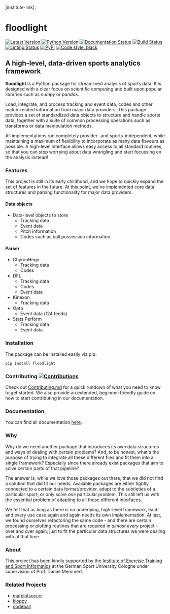 [version-image]: https://img.shields.io/pypi/v/floodlight?color=006666
[version-url]: https://pypi.org/project/floodlight/
[python-image]: https://img.shields.io/pypi/pyversions/floodlight?color=006666
[python-url]: https://pypi.org/project/floodlight/
[docs-image]: https://readthedocs.org/projects/floodlight/badge/?version=latest
[docs-url]: https://floodlight.readthedocs.io/en/latest/?badge=latest
[build-image]: https://github.com/floodlight-sports/floodlight/actions/workflows/build.yaml/badge.svg
[build-url]: https://github.com/floodlight-sports/floodlight/actions/workflows/build.yaml
[lint-image]: https://github.com/floodlight-sports/floodlight/actions/workflows/linting.yaml/badge.svg
[lint-url]: https://github.com/floodlight-sports/floodlight/actions/workflows/linting.yaml
[status-image]: https://img.shields.io/badge/status-beta-006666
[status-url]: https://img.shields.io/badge/status-beta-006666
[black-image]: https://img.shields.io/badge/code%20style-black-000000.svg
[black-url]: https://github.com/psf/black
[contrib-image]: https://img.shields.io/badge/contributions-welcome-006666
[contrib-url]: https://github.com/floodlight-sports/floodlight/blob/main/CONTRIBUTING.md
[institute-link]:

# floodlight
[![Latest Version][version-image]][version-url]
[![Python Version][python-image]][python-url]
[![Documentation Status][docs-image]][docs-url]
[![Build Status][build-image]][build-url]
[![Linting Status][lint-image]][lint-url]
[![PyPI][status-image]][status-url]
[![Code style: black][black-image]][black-url]


## A high-level, data-driven sports analytics framework

**floodlight** is a Python package for streamlined analysis of sports data. It is
designed with a clear focus on scientific computing and built upon popular libraries
such as *numpy* or *pandas*.

Load, integrate, and process tracking and event data, codes and other match-related
information from major data providers. This package provides a set of  standardized
data objects to structure and handle sports data, together with a suite of common
processing operations such as transforms or data manipulation methods.

All implementations run completely provider- and sports-independent, while maintaining
a maximum of flexibility to incorporate as many data flavours as possible. A high-level
interface allows easy access to all standard routines, so that you can stop worrying
about data wrangling and start focussing on the analysis instead!


### Features

This project is still in its early childhood, and we hope to quickly expand the set
of features in the future. At this point, we've implemented core data structures and
parsing functionality for major data providers.

#### Data objects

- Data-level objects to store
  - Tracking data
  - Event data
  - Pitch information
  - Codes such as ball possession information

#### Parser

- ChyronHego
  - Tracking data
  - Codes
- DFL
  - Tracking data
  - Codes
  - Event data
- Kinexon
  - Tracking data
- Opta
  - Event data (f24 feeds)
- Stats Perform
  - Tracking data
  - Event data


### Installation

The package can be installed easily via pip:

```
pip install floodlight
```


### Contributing [![Contributions][contrib-image]][contrib-url]

Check out [Contributing.md][contrib-url] for a quick rundown of what you need to
know to get started. We also provide an extended, beginner-friendly guide on how to
start contributing in our documentation.


### Documentation

You can find all documentation [here][docs-url].


### Why

Why do we need another package that introduces its own data structures and ways of dealing with certain problems? And,
to be honest, what's the purpose of trying to integrate all these different files and fit them into a single framework?
Especially since there already exist packages that aim to solve certain parts of that pipeline?

The answer is, while we love those packages out there, that we did not find a solution that did fit our needs.
Available packages are either tightly connected to a certain data format/provider, adapt to the subtleties of a
particular sport, or only solve *one* particular problem. This still left us with the essential problem of adapting to
all those different interfaces.

We felt that as long as there is no underlying, high-level framework, each and every use case again and again needs its
own implementation. At last, we found ourselves refactoring the same code - and there are certain processing or
plotting routines that are required in *almost every* project - over and over again, just to fit the particular data
structures we were dealing with at that time.


### About

This project has been kindly supported by the [Institute of Exercise Training and Sport
Informatics](https://www.dshs-koeln.de/en/institut-fuer-trainingswissenschaft-und-sportinformatik/) at the German Sport
University Cologne under supervision of Prof. Daniel Memmert.


### Related Projects

- [matplotsoccer](https://github.com/TomDecroos/matplotsoccer)
- [kloppy](https://github.com/PySport/kloppy)
- [codeball](https://github.com/metrica-sports/codeball)
